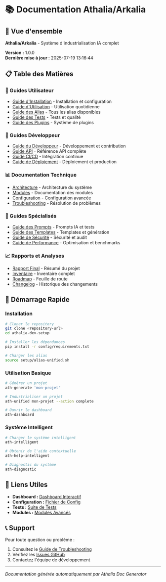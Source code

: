 # 📚 Documentation Athalia/Arkalia

## 🚀 Vue d'ensemble

**Athalia/Arkalia** - Système d'industrialisation IA complet

**Version :** 1.0.0  
**Dernière mise à jour :** 2025-07-19 13:16:44

## 📋 Table des Matières

### 🎯 Guides Utilisateur
- [Guide d'Installation](INSTALL.md) - Installation et configuration
- [Guide d'Utilisation](USAGE.md) - Utilisation quotidienne
- [Guide des Alias](ALIAS.md) - Tous les alias disponibles
- [Guide des Tests](TESTS_GUIDE.md) - Tests et qualité
- [Guide des Plugins](PLUGINS_GUIDE.md) - Système de plugins

### 🔧 Guides Développeur
- [Guide du Développeur](DEVELOPER_GUIDE.md) - Développement et contribution
- [Guide API](API_REFERENCE.md) - Référence API complète
- [Guide CI/CD](CI_PROBLEMS_ANALYSIS.md) - Intégration continue
- [Guide de Déploiement](DEPLOYMENT.md) - Déploiement et production

### 📊 Documentation Technique
- [Architecture](ARCHITECTURE.md) - Architecture du système
- [Modules](MODULES.md) - Documentation des modules
- [Configuration](CONFIGURATION.md) - Configuration avancée
- [Troubleshooting](TROUBLESHOOTING.md) - Résolution de problèmes

### 🎨 Guides Spécialisés
- [Guide des Prompts](GUIDE_PROMPTS_TEST.md) - Prompts IA et tests
- [Guide des Templates](TEMPLATES.md) - Templates et génération
- [Guide de Sécurité](SECURITY.md) - Sécurité et audit
- [Guide de Performance](PERFORMANCE.md) - Optimisation et benchmarks

### 📈 Rapports et Analyses
- [Rapport Final](FINAL_SUMMARY.md) - Résumé du projet
- [Inventaire](INVENTAIRE_COMPLET.md) - Inventaire complet
- [Roadmap](ROADMAP.md) - Feuille de route
- [Changelog](CHANGELOG.md) - Historique des changements

## 🚀 Démarrage Rapide

### Installation
```bash
# Cloner le repository
git clone <repository-url>
cd athalia-dev-setup

# Installer les dépendances
pip install -r config/requirements.txt

# Charger les alias
source setup/alias-unified.sh
```

### Utilisation Basique
```bash
# Générer un projet
ath-generate 'mon-projet'

# Industrialiser un projet
ath-unified mon-projet --action complete

# Ouvrir le dashboard
ath-dashboard
```

### Système Intelligent
```bash
# Charger le système intelligent
ath-intelligent

# Obtenir de l'aide contextuelle
ath-help-intelligent

# Diagnostic du système
ath-diagnostic
```

## 🔗 Liens Utiles

- **Dashboard :** [Dashboard Interactif](../dashboard/dashboard.html)
- **Configuration :** [Fichier de Config](../config/athalia_config.yaml)
- **Tests :** [Suite de Tests](../tests/)
- **Modules :** [Modules Avancés](../modules/)

## 📞 Support

Pour toute question ou problème :
1. Consultez le [Guide de Troubleshooting](TROUBLESHOOTING.md)
2. Vérifiez les [Issues GitHub](https://github.com/your-repo/issues)
3. Contactez l'équipe de développement

---

*Documentation générée automatiquement par Athalia Doc Generator*
